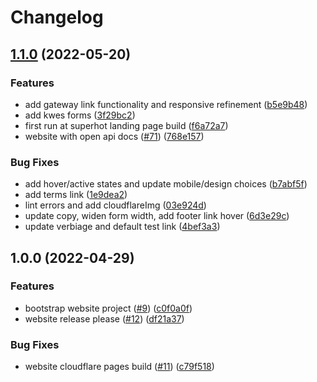 # Changelog

## [1.1.0](https://github.com/nftstorage/nftstorage.link/compare/website-v1.0.0...website-v1.1.0) (2022-05-20)


### Features

* add gateway link functionality and responsive refinement ([b5e9b48](https://github.com/nftstorage/nftstorage.link/commit/b5e9b487a560b3367566c6a1633263d853e6e95f))
* add kwes forms ([3f29bc2](https://github.com/nftstorage/nftstorage.link/commit/3f29bc2195d66118ecd05b318a0f0a8de15c8266))
* first run at superhot landing page build ([f6a72a7](https://github.com/nftstorage/nftstorage.link/commit/f6a72a789a5b96ba61d8b00f44481936aebd13c7))
* website with open api docs ([#71](https://github.com/nftstorage/nftstorage.link/issues/71)) ([768e157](https://github.com/nftstorage/nftstorage.link/commit/768e157b1baa92f7548dd6e088ad6863c54c607e))


### Bug Fixes

* add hover/active states and update mobile/design choices ([b7abf5f](https://github.com/nftstorage/nftstorage.link/commit/b7abf5f220ae903f2e8a949f38417b38d2aeb4aa))
* add terms link ([1e9dea2](https://github.com/nftstorage/nftstorage.link/commit/1e9dea2d2860a4746a33db2b93da56208d6cc17c))
* lint errors and add cloudflareImg ([03e924d](https://github.com/nftstorage/nftstorage.link/commit/03e924d414392d6f3d5534645401278f8c02abfb))
* update copy, widen form width, add footer link hover ([6d3e29c](https://github.com/nftstorage/nftstorage.link/commit/6d3e29c9aea9d147bbb354c033da4c8a0f3221fb))
* update verbiage and default test link ([4bef3a3](https://github.com/nftstorage/nftstorage.link/commit/4bef3a3a63820af4b98e42c9ceca07d72daf36b8))

## 1.0.0 (2022-04-29)


### Features

* bootstrap website project ([#9](https://github.com/nftstorage/nftstorage.link/issues/9)) ([c0f0a0f](https://github.com/nftstorage/nftstorage.link/commit/c0f0a0f65f007e554f4069cce5474d44bf0b64ac))
* website release please ([#12](https://github.com/nftstorage/nftstorage.link/issues/12)) ([df21a37](https://github.com/nftstorage/nftstorage.link/commit/df21a37406de8fe85479c03fe28f9d229c70f2ac))


### Bug Fixes

* website cloudflare pages build ([#11](https://github.com/nftstorage/nftstorage.link/issues/11)) ([c79f518](https://github.com/nftstorage/nftstorage.link/commit/c79f51816c2f7267599c3da154cdc309241320a0))

